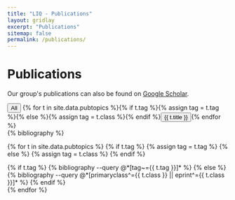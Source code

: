 ```yaml
---
title: "LIQ - Publications"
layout: gridlay
excerpt: "Publications"
sitemap: false
permalink: /publications/
---
```




# Publications

Our group's publications can also be found on [Google Scholar](https://scholar.google.be/citations?hl=en&user=vtzT0VAAAAAJ&view_op=list_works&sortby=pubdate).

<script src="{{ site.url }}{{ site.baseurl }}/js/pubgroup.js"></script>

<link rel="stylesheet" href="{{ "/css/pubtabs.css" | prepend: site.baseurl | prepend: site.url }}">

<!-- Tab links -->
<div class="tab">
  <button class="tablinks active" onclick="pubgroup(event, 'all')">All</button>
  {% for t in site.data.pubtopics %}{% if t.tag %}{% assign tag = t.tag %}{% else %}{% assign tag = t.class %}{% endif %}<button class="tablinks" onclick="pubgroup(event, '{{ tag }}')">{{ t.title }}</button>{% endfor %}
</div>

<!-- Tab content -->
<div id="all" class="tabcontent">
  {% bibliography %}
</div>

{% for t in site.data.pubtopics %}
{% if t.tag %}
{% assign tag = t.tag %}
{% else %}
{% assign tag = t.class %}
{% endif %}
<div id="{{ tag }}" class="tabcontent">
  {% if t.tag %}
  {% bibliography --query @*[tag~={{ t.tag }}]* %}
  {% else %}
  {% bibliography --query @*[primaryclass^={{ t.class }} || eprint^={{ t.class }}]* %}
  {% endif %}
</div>
{% endfor %}

<script>document.getElementById("all").style.display = "block";</script>
